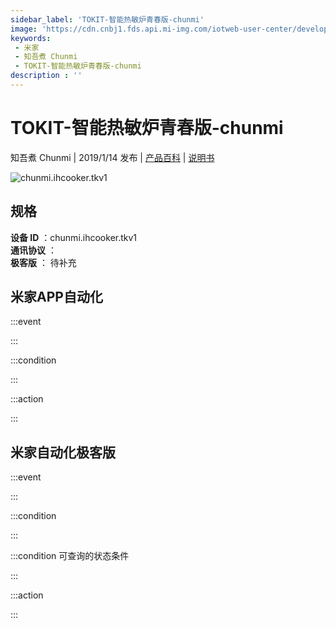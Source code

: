 ```yaml
---
sidebar_label: 'TOKIT-智能热敏炉青春版-chunmi'
image: 'https://cdn.cnbj1.fds.api.mi-img.com/iotweb-user-center/developer_16790475765875rs6VmyC.png?GalaxyAccessKeyId=AKVGLQWBOVIRQ3XLEW&Expires=9223372036854775807&Signature=YNPwCXcdN3AC57I1j204Fqg82a0='
keywords: 
 - 米家
 - 知吾煮 Chunmi
 - TOKIT-智能热敏炉青春版-chunmi
description : ''
---
```

# TOKIT-智能热敏炉青春版-chunmi

知吾煮 Chunmi | 2019/1/14 发布 | [产品百科](https://home.mi.com/webapp/content/baike/product/index.html?model=chunmi.ihcooker.tkv1/) | [说明书](https://home.mi.com/views/introduction.html?model=chunmi.ihcooker.tkv1&region=cn)

![chunmi.ihcooker.tkv1](https://cdn.cnbj1.fds.api.mi-img.com/iotweb-user-center/developer_16790475765875rs6VmyC.png?GalaxyAccessKeyId=AKVGLQWBOVIRQ3XLEW&Expires=9223372036854775807&Signature=YNPwCXcdN3AC57I1j204Fqg82a0=)

## 规格  
> 
**设备 ID** ：chunmi.ihcooker.tkv1  
**通讯协议** ：  
**极客版**  ： 待补充 


## 米家APP自动化  

:::event  

:::

:::condition  

:::

:::action   

:::

## 米家自动化极客版  

:::event  

:::

:::condition  

:::

:::condition 可查询的状态条件  

:::

:::action  

:::

        
